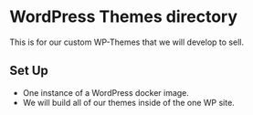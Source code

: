 # WordPress Themes directory
This is for our custom WP-Themes that we will develop to sell.

## Set Up
- One instance of a WordPress docker image.
- We will build all of our themes inside of the one WP site.
